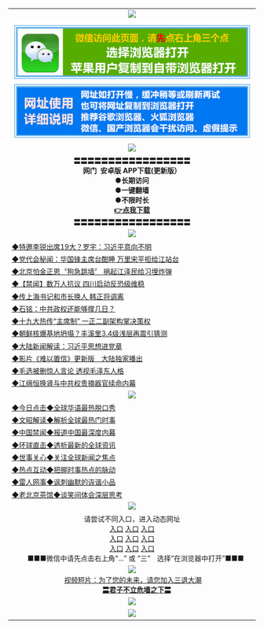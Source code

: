 <table>
<tr>
  <td align=center><img src="https://github.com/gyhhx/image-upload/blob/master/new1.jpg" />
  </td>
  </tr>
  <tr>
  <td align=center><img src="https://github.com/ogategy/image/blob/master/wechat%20advise.jpg" /></td>
  </tr>
  <tr>
    <td align=center><img src="https://github.com/gyhhx/image-upload/blob/master/gy1-wxsm.png" /></td>
  </tr>
   <tr>
    <td align=center>
 <b>〓〓〓〓〓〓〓〓〓〓〓〓〓〓〓〓〓<br/>网门  安卓版 APP下载(更新版）<br/> ●长期访问<br/> ●一键翻墙<br/>  ●不限时长<br/> 
 <a href="http://t.cn/R0JHHUU">👉<b>点我下载</a><br/>〓〓〓〓〓〓〓〓〓〓〓〓〓〓〓〓〓<br/>
    </td>
    </tr>
  <tr>
    <td align=center><img src="https://github.com/gyhhx/image-upload/blob/master/yaowen.jpg" /></td>
  </tr>
  <tr>
<td align=left>
<a href="https://s3.ap-south-1.amazonaws.com/ogatem/oGate.htm?c832956&from=gityw">◆特邀李锐出席19大？罗宇：习近平意向不明</a><br/>
</td>
   </tr>
<tr>
<td align=left>
<a href="https://s3.ap-south-1.amazonaws.com/ogatem/oGate.htm?c832940&from=gityw">◆党代会秘闻：华国锋主席台酣睡 万里宋平拒给江站台</a><br/></td>
 </tr>
 <tr>
<td align=left>
<a href="https://s3.ap-south-1.amazonaws.com/ogatem/oGate.htm?c832992&from=gityw">◆北京怕金正恩〝狗急跳墙〞 祸起江泽民给习埋炸弹</a><br/>
 </td>
 </tr>
 <tr>
<td align=left>
<a href="https://s3.ap-south-1.amazonaws.com/ogatem/oGate.htm?c832960&from=gityw">◆【禁闻】数万人抗议 四川启动反恐级维稳</a><br/>
</td>
   </tr> 
 <tr>
<td align=left>
<a href="https://s3.ap-south-1.amazonaws.com/ogatem/oGate.htm?c832951&from=gityw">◆传上海书记和市长换人 韩正将调离</a><br/></td>
  </tr>
   <tr>
<td align=left>
<a href="https://s3.ap-south-1.amazonaws.com/ogatem/oGate.htm?c832957&from=gityw">◆石铭：中共政权还能够撑几日？</a><br/>
</td>
   </tr>
 <tr>
<td align=left>
<a href="https://s3.ap-south-1.amazonaws.com/ogatem/oGate.htm?c832938&from=gityw">◆十九大热传“主席制” 一正二副架构掌决策权</a><br/></td>
   </tr>
  <tr>
<td align=left>
<a href="https://s3.ap-south-1.amazonaws.com/ogatem/oGate.htm?c832918&from=gityw">◆朝鲜核爆基地坍塌？丰溪里3.4级浅层再震引猜测</a><br/>
</td>
   </tr>
 <tr>
<td align=left>
<a href="https://s3.ap-south-1.amazonaws.com/ogatem/oGate.htm?c816857_110_1&from=gityw">◆大陆新闻解读：习近平思想进党章</a><br/>
</td>
   </tr>
 <tr>
<td align=left>
<a href="https://s3.ap-south-1.amazonaws.com/ogatem/oGate.htm?c816667&from=gityw">◆影片《难以置信》更新版　大陆独家播出</a><br/>
</td>
   </tr>
 <tr>
<td align=left>
<a href="https://s3.ap-south-1.amazonaws.com/ogatem/oGate.htm?c816833_2_1119&from=gityw">◆毛选被删惊人言论 透视毛泽东人格</a><br/>
</td>
   </tr> 
   <tr>
<td align=left>
<a href="https://s3.ap-south-1.amazonaws.com/ogatem/oGate.htm?c833002&from=gityw">◆江绵恒换肾与中共权贵摘器官续命内幕</a><br/></td>
  </tr> 
    <tr>
    <td align=center><img src="https://github.com/gyhhx/image-upload/blob/master/shipin.jpg" /></td>
  </tr>
 <tr>
   <td align=left> 
<a href="https://s3.ap-south-1.amazonaws.com/ogatem/oGate.htm?c816850&from=gityw">◆今日点击◆全球华语最热脱口秀</a><br/>
    </td>
  </tr>
  <tr>
   <td align=left>
<a href="https://s3.ap-south-1.amazonaws.com/ogatem/oGate.htm?c816857&from=gityw">◆文昭解读◆解析全球最热门时事</a><br/>
    </td>
  </tr>
  <tr>
  <td align=left>
<a href="https://s3.ap-south-1.amazonaws.com/ogatem/oGate.htm?c816860&from=gityw">◆中国禁闻◆报道中国最深度内幕</a><br/>
   </tr>
  <tr>
     <td align=left>
<a href="https://s3.ap-south-1.amazonaws.com/ogatem/oGate.htm?c816855&from=gityw">◆环球直击◆透析最新的全球资讯</a><br/>
   </tr>
   <tr>
      <td align=left>
<a href="https://s3.ap-south-1.amazonaws.com/ogatem/oGate.htm?c816851&from=gityw">◆世事关心◆关注全球新闻之焦点</a><br/>
   </tr>
   <tr>
     <td align=left>
<a href="https://s3.ap-south-1.amazonaws.com/ogatem/oGate.htm?c816852&from=gityw">◆热点互动◆把握时事热点的脉动</a><br/>
   </tr>
   <tr>
      <td align=left>
<a href="https://s3.ap-south-1.amazonaws.com/ogatem/oGate.htm?c816694&from=gityw">◆雷人网事◆讽刺幽默的诙谐小品</a><br/>
   </tr>
   <tr>
    <td align=left>
<a href="https://s3.ap-south-1.amazonaws.com/ogatem/oGate.htm?c816650&from=gityw">◆老北京茶馆◆谈笑间体会深层思考</a><br/>
   </tr>
    <tr>
    <td align=center><img src="https://github.com/gyhhx/image-upload/blob/master/tongdao2.jpg" /></td>
  </tr>
   <tr>
    <td align=center>请尝试不同入口，进入动态网址<br/>
      <a href="https://s3-us-west-1.amazonaws.com/ogaten/oGate.htm?from=gygit">入口</a>
      <a href="https://s3.us-east-2.amazonaws.com/ogateh/oGate.htm?from=gygit">入口</a>
      <a href="https://s3.amazonaws.com/ogate/oGate.htm?from=gygit">入口</a><br/>
      <a href="https://s3.ap-northeast-2.amazonaws.com/ogates/oGate.htm?from=gygit">入口</a>
      <a href="https://s3.eu-central-1.amazonaws.com/ogatef/oGate.htm?from=gygit">入口</a>
      <a href="https://s3.eu-west-2.amazonaws.com/ogatel/oGate.htm?from=gygit">入口</a><br/>
      <a href="https://s3.ap-south-1.amazonaws.com/ogatem/oGate.htm?from=gygit">入口</a>
      <a href="https://s3.ca-central-1.amazonaws.com/ogatec/oGate.htm?from=gygit">入口</a>
      <a href="https://s3-ap-southeast-2.amazonaws.com/ogatey/oGate.htm?from=gygit">入口</a><br/>
      ■■■微信中请先点击右上角“...” 或 “三”　选择“在浏览器中打开”■■■<b><br/>
    </td>
  </tr>
  <tr>
  <td align=center><img src="https://github.com/gyhhx/image-upload/blob/master/3t.jpg" /><br/>
  <a href="https://s3.ap-south-1.amazonaws.com/ogatem/oGate.htm?c816846_2_1&from=gitSTV">视频短片：为了您的未来，请您加入三退大潮</a><br/>
      <a href="https://s3.ap-south-1.amazonaws.com/ogatem/oGate.htm?ogST.aspx&from=gitST"><b>〓君子不立危墙之下〓<br/></a>
      </td>
  </tr>
 <tr>
    <td align=center><img src="https://github.com/gyhhx/image-upload/blob/master/p-final.jpg" /></td>
  </tr>
   <tr>
    <td align=center><img src="https://raw.githubusercontent.com/oGate2/Up/master/oGate_640.jpg"/></td>
  </tr>
</table> 
